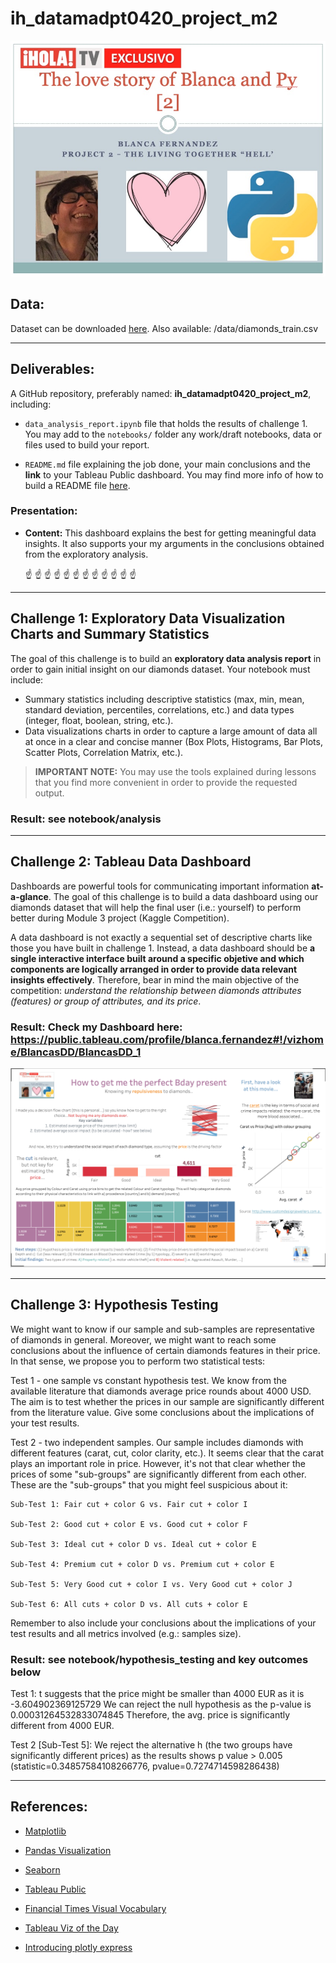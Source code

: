 # **ih_datamadpt0420_project_m2**
![Image](./project2.jpg)

## **Data:**

Dataset can be downloaded [here](http://www.potacho.com/files/ironhack/diamonds_train.csv). 
Also available: /data/diamonds_train.csv

---

## **Deliverables:**

A GitHub repository, preferably named: **ih_datamadpt0420_project_m2**, including:

- `data_analysis_report.ipynb` file that holds the results of challenge 1. You may add to the `notebooks/` folder any work/draft notebooks, data or files used to build your report.

- `README.md` file explaining the job done, your main conclusions and the **link** to your Tableau Public dashboard. You may find more info of how to build a README file [here](https://github.com/potacho/data-project-template/blob/master/README.md).


### **Presentation:**
- **Content:** This dashboard explains the best for getting meaningful data insights. It also supports your my arguments in the conclusions obtained from the exploratory analysis.

    :point_up: :point_up: :point_up: :point_up: :point_up: :point_up: :point_up: :point_up: :point_up: :point_up: :point_up: :point_up:

---

## **Challenge 1: Exploratory Data Visualization Charts and Summary Statistics**

The goal of this challenge is to build an **exploratory data analysis report** in order to gain initial insight on our diamonds dataset. Your notebook must include:

- Summary statistics including descriptive statistics (max, min, mean, standard deviation, percentiles, correlations, etc.) and data types (integer, float, boolean, string, etc.).
- Data visualizations charts in order to capture a large amount of data all at once in a clear and concise manner (Box Plots, Histograms, Bar Plots, Scatter Plots, Correlation Matrix, etc.).

> **IMPORTANT NOTE:** You may use the tools explained during lessons that you find more convenient in order to provide the requested output. 

### **Result: see notebook/analysis**

---
## **Challenge 2: Tableau Data Dashboard**

Dashboards are powerful tools for communicating important information **at-a-glance**. The goal of this challenge is to build a data dashboard using our diamonds dataset that will help the final user (i.e.: yourself) to perform better during Module 3 project (Kaggle Competition). 

A data dashboard is not exactly a sequential set of descriptive charts like those you have built in challenge 1. Instead, a data dashboard should be **a single interactive interface built around a specific objetive and which components are logically arranged in order to provide data relevant insights effectively**. Therefore, bear in mind the main objective of the competition: _understand the relationship between diamonds attributes (features) or group of attributes, and its price_.

### **Result: Check my Dashboard here: https://public.tableau.com/profile/blanca.fernandez#!/vizhome/BlancasDD/BlancasDD_1**

![Image](./dashboard.png)

---
## **Challenge 3: Hypothesis Testing**

We might want to know if our sample and sub-samples are representative of diamonds in general. Moreover, we might want to reach some conclusions about the influence of certain diamonds features in their price. In that sense, we propose you to perform two statistical tests:

Test 1 - one sample vs constant hypothesis test. We know from the available literature that diamonds average price rounds about 4000 USD. The aim is to test whether the prices in our sample are significantly different from the literature value. Give some conclusions about the implications of your test results.

Test 2 - two independent samples. Our sample includes diamonds with different features (carat, cut, color clarity, etc.). It seems clear that the carat plays an important role in price. However, it's not that clear whether the prices of some "sub-groups" are significantly different from each other. These are the "sub-groups" that you might feel suspicious about it:

    Sub-Test 1: Fair cut + color G vs. Fair cut + color I

    Sub-Test 2: Good cut + color E vs. Good cut + color F

    Sub-Test 3: Ideal cut + color D vs. Ideal cut + color E

    Sub-Test 4: Premium cut + color D vs. Premium cut + color E

    Sub-Test 5: Very Good cut + color I vs. Very Good cut + color J

    Sub-Test 6: All cuts + color D vs. All cuts + color E

Remember to also include your conclusions about the implications of your test results and all metrics involved (e.g.: samples size).

### **Result: see notebook/hypothesis_testing and key outcomes below**

Test 1: t suggests that the price might be smaller than 4000 EUR as it is -3.604902369125729
We can reject the null hypothesis as the p-value is 0.00031264532833074845 Therefore, the avg. price is significantly different from 4000 EUR. 

Test 2 [Sub-Test 5]: We reject the alternative h (the two groups have significantly different prices) as the results shows p value > 0.005 (statistic=0.34857584108266776, pvalue=0.7274714598286438)

--- 

## **References:**

- [Matplotlib](https://matplotlib.org/)

- [Pandas Visualization](https://pandas.pydata.org/pandas-docs/stable/user_guide/visualization.html)

- [Seaborn](https://seaborn.pydata.org/)

- [Tableau Public](https://public.tableau.com/)

- [Financial Times Visual Vocabulary](https://github.com/ft-interactive/chart-doctor/tree/master/visual-vocabulary)

- [Tableau Viz of the Day](https://public.tableau.com/es-es/gallery/?tab=viz-of-the-day&type=viz-of-the-day)

- [Introducing plotly express](https://medium.com/plotly/introducing-plotly-express-808df010143d)



